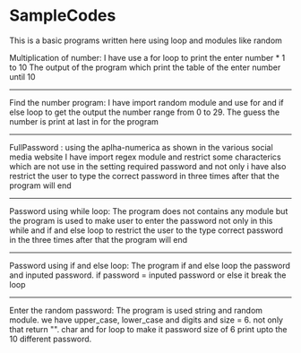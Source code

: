 # SampleCodes 
This is a basic programs written here using loop and modules like random

Multiplication of number:
 I have use a for loop to print the enter number * 1 to 10 
The output of the program which print the table of the enter number until 10
___

Find the number program:
I have import random module and use for and if else loop to get the output
the number range from 0 to 29. The guess the number is print at last in for the program
___

FullPassword :
using the aplha-numerica as shown in the various social media website
I have import regex module and restrict some characterics which are not use in the setting required password and not only i have also restrict the user to type the correct password in three times after that the program will end 
___

Password using while loop:
The program does not contains any module but the program is used to make user to enter the password not only in this while and if and else loop to restrict the user to the type correct password in the three times after that the program will end 

___

Password using if and else loop:
The program if and else loop the password and inputed password. if password = inputed password or else it break the loop

___

Enter the random password:
The program is used string and random module. we have upper_case, lower_case and digits and size = 6. not only that return "". char and for loop to make it password size of 6 print upto the 10 different password.


